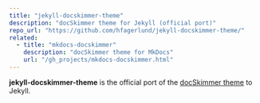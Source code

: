 ```yaml
---
title: "jekyll-docskimmer-theme"
description: "docSkimmer theme for Jekyll (official port)"
repo_url: "https://github.com/hfagerlund/jekyll-docskimmer-theme/"
related:
  - title: "mkdocs-docskimmer"
    description: "docSkimmer theme for MkDocs"
    url: "/gh_projects/mkdocs-docskimmer.html"
---
```


**jekyll-docskimmer-theme** is the official port of the [docSkimmer theme](https://hfagerlund.github.io/gh_projects/mkdocs-docskimmer) to Jekyll.

